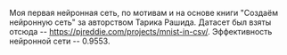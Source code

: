 Моя первая нейронная сеть, по мотивам и на основе книги "Создаём нейронную сеть" за авторством Тарика Рашида.
Датасет был взяты отсюда -- https://pjreddie.com/projects/mnist-in-csv/.
Эффективность нейронной сети -- 0.9553.

